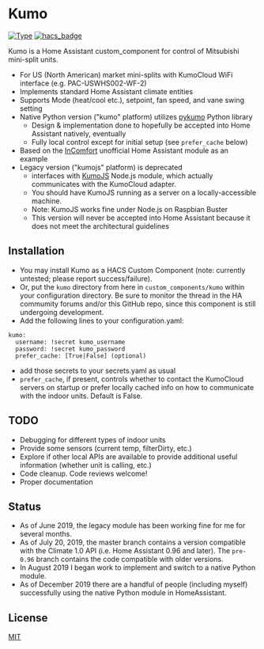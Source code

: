 # Kumo

[![Type](https://img.shields.io/badge/Type-Custom_Component-orange.svg)](https://github.com/dlarrick/hass-kumo)
[![hacs_badge](https://img.shields.io/badge/HACS-Custom-orange.svg?style=for-the-badge)](https://github.com/dlarrick/hass-kumo)

Kumo is a Home Assistant custom_component for control of Mitsubishi mini-split units.

- For US (North American) market mini-splits with KumoCloud WiFi interface (e.g. PAC-USWHS002-WF-2)
- Implements standard Home Assistant climate entities
- Supports Mode (heat/cool etc.), setpoint, fan speed, and vane swing setting
- Native Python version ("kumo" platform) utilizes [pykumo](https://github.com/dlarrick/pykumo) Python library
  - Design & implementation done to hopefully be accepted into Home Assistant natively, eventually
  - Fully local control except for initial setup (see `prefer_cache` below)
- Based on the [InComfort](https://github.com/royduin/home-assistant-incomfort) unofficial Home Assistant module as an example
- Legacy version ("kumojs" platform) is deprecated
  - interfaces with [KumoJS](https://github.com/sushilks/kumojs) Node.js module, which actually communicates with the KumoCloud adapter.
  - You should have KumoJS running as a server on a locally-accessible machine.
  - Note: KumoJS works fine under Node.js on Raspbian Buster
  - This version will never be accepted into Home Assistant because it does not meet the architectural guidelines

## Installation
- You may install Kumo as a HACS Custom Component (note: currently untested; please report success/failure).
- Or, put the `kumo` directory from here in `custom_components/kumo` within your configuration directory. Be sure to monitor the thread in the HA commumity forums and/or this GitHub repo, since this component is still undergoing development.
- Add the following lines to your configuration.yaml:
```
kumo:
  username: !secret kumo_username
  password: !secret kumo_password
  prefer_cache: [True|False] (optional)
```
- add those secrets to your secrets.yaml as usual
- `prefer_cache`, if present, controls whether to contact the KumoCloud servers on startup or prefer locally cached info on how to communicate with the indoor units. Default is False.

## TODO
- Debugging for different types of indoor units
- Provide some sensors (current temp, filterDirty, etc.)
- Explore if other local APIs are available to provide additional useful information (whether unit is calling, etc.)
- Code cleanup. Code reviews welcome!
- Proper documentation

## Status
- As of June 2019, the legacy module has been working fine for me for several months.
- As of July 20, 2019, the master branch contains a version compatible with the Climate 1.0 API (i.e. Home Assistant 0.96 and later). The `pre-0.96` branch contains the code compatible with older versions.
- In August 2019 I began work to implement and switch to a native Python module.
- As of December 2019 there are a handful of people (including myself) successfully using the native Python module in HomeAssistant.

## License
[MIT](LICENSE)

